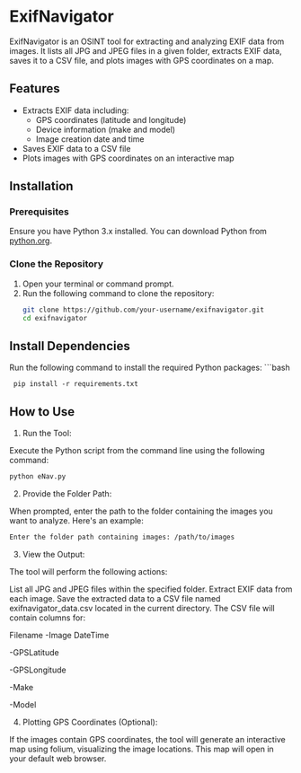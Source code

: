 # ExifNavigator

ExifNavigator is an OSINT tool for extracting and analyzing EXIF data from images. It lists all JPG and JPEG files in a given folder, extracts EXIF data, saves it to a CSV file, and plots images with GPS coordinates on a map.

## Features

- Extracts EXIF data including:
  - GPS coordinates (latitude and longitude)
  - Device information (make and model)
  - Image creation date and time
- Saves EXIF data to a CSV file
- Plots images with GPS coordinates on an interactive map

## Installation

### Prerequisites

Ensure you have Python 3.x installed. You can download Python from [python.org](https://www.python.org/).

### Clone the Repository

1. Open your terminal or command prompt.
2. Run the following command to clone the repository:
   ```bash
   git clone https://github.com/your-username/exifnavigator.git
   cd exifnavigator
   ```


## Install Dependencies
Run the following command to install the required Python packages:
     ```bash
     
     pip install -r requirements.txt
     

## How to Use
1. Run the Tool:

Execute the Python script from the command line using the following command:

  ```Bash
  python eNav.py
  ```


2. Provide the Folder Path:

When prompted, enter the path to the folder containing the images you want to analyze. Here's an example:

```bash 
Enter the folder path containing images: /path/to/images
```

3. View the Output:

The tool will perform the following actions:

List all JPG and JPEG files within the specified folder.
Extract EXIF data from each image.
Save the extracted data to a CSV file named exifnavigator_data.csv located in the current directory.
The CSV file will contain columns for:

Filename
-Image DateTime

-GPSLatitude

-GPSLongitude

-Make

-Model


4. Plotting GPS Coordinates (Optional):

If the images contain GPS coordinates, the tool will generate an interactive map using folium, visualizing the image locations. This map will open in your default web browser.
